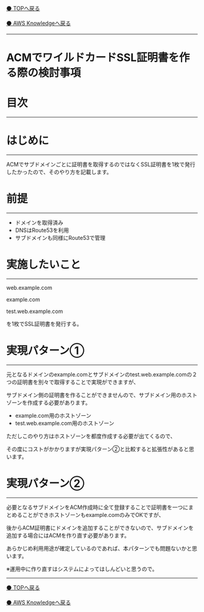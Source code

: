 [⚫️ TOPへ戻る](https://actmotech.xyz/)

[⚫️ AWS Knowledgeへ戻る](/AWS/top)

---

# ACMでワイルドカードSSL証明書を作る際の検討事項

# 目次

---

# はじめに

---

ACMでサブドメインごとに証明書を取得するのではなくSSL証明書を1枚で発行したかったので、そのやり方を記載します。

# 前提

---

- ドメインを取得済み
- DNSはRoute53を利用
- サブドメインも同様にRoute53で管理

# 実施したいこと

---

web.example.com

example.com

test.web.example.com

を1枚でSSL証明書を発行する。

# 実現パターン①

---

元となるドメインのexample.comとサブドメインのtest.web.example.comの２つの証明書を別々で取得することで実現ができますが、

サブドメイン側の証明書を作ることができませんので、サブドメイン用のホストゾーンを作成する必要があります。

- example.com用のホストゾーン
- test.web.example.com用のホストゾーン

ただしこのやり方はホストゾーンを都度作成する必要が出てくるので、

その度にコストがかかりますが実現パターン②と比較すると拡張性があると思います。

# 実現パターン②

---

必要となるサブドメインをACM作成時に全て登録することで証明書を一つにまとめることができホストゾーンもexample.comのみでOKですが、

後からACM証明書にドメインを追加することができないので、サブドメインを追加する場合にはACMを作り直す必要があります。

あらかじめ利用用途が確定しているのであれば、本パターンでも問題ないかと思います。

※運用中に作り直すはシステムによってはしんどいと思うので。

---

[⚫️ TOPへ戻る](https://actmotech.xyz/)

[⚫️ AWS Knowledgeへ戻る](/AWS/top)

